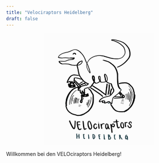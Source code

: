 ```yaml
---
title: "Velociraptors Heidelberg"
draft: false
---
```


<p align="center">
  <img src="/images/velociraptors-logo.jpg" alt="VELOciraptors Logo" width="300">
</p>

Willkommen bei den VELOciraptors Heidelberg!
